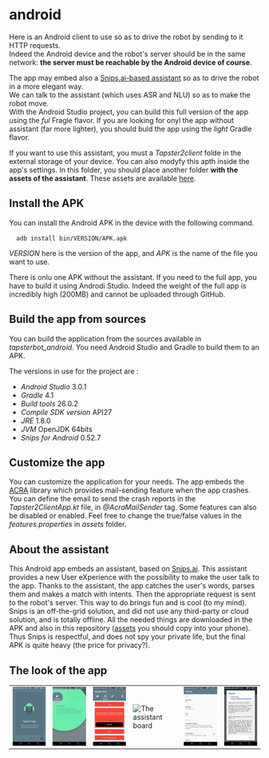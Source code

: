 # android

Here is an Android client to use so as to drive the robot by sending to it HTTP requests.  
Indeed the Android device and the robot's server should be in the same network: **the server must be reachable by the Android device of course**.

The app may embed also a [Snips.ai-based assistant](https://snips.ai/ "Snips.ai") so as to drive the robot in a more elegant way.  
We can talk to the assistant (which uses ASR and NLU) so as to make the robot move.  
With the Android Studio project, you can build this full version of the app using the _ful_ Fragle flavor. If you are looking for onyl the app without assistant (far more lighter), you should buld the app using the _light_ Gradle flavor.  

If you want to use this assistant, you must a _Tapster2client_ folde in the external storage of your device. You can also modyfy this apth inside the app's settings. In this folder, you should place another folder **with the assets of the assistant**. These assets are available [here](https://github.com/pylapp/tapsterbot/tree/master/clients/chatbot-snips "Assets of the assistant").

## Install the APK

You can install the Android APK in the device with the following command.

```shell
  adb install bin/VERSION/APK.apk
```
_VERSION_ here is the version of the app, and _APK_ is the name of the file you want to use.

There is onlu one APK without the assistant. If you need to the full app, you have to build it using Androdi Studio.
Indeed the weight of the full app is incredibly high (200MB) and cannot be uploaded through GitHub.

## Build the app from sources

You can build the application from the sources available in _tapsterbot_android_.
You need Android Studio and Gradle to build them to an APK.

The versions in use for the project are :
  - _Android Studio_ 3.0.1
  - _Gradle_ 4.1
  - _Build tools_ 26.0.2
  - _Compile SDK version_ API27
  - _JRE_ 1.8.0
  - _JVM_ OpenJDK 64bits
  - _Snips for Android_ 0.52.7

## Customize the app

You can customize the application for your needs.
The app embeds the [ACRA](https://github.com/ACRA/acra "GitHub project of ACRA") library which provides mail-sending feature when the app crashes.
You can define the email to send the crash reports in the _Tapster2ClientApp.kt_ file, in _@AcraMailSender_ tag.
Some features can also be disabled or enabled. Feel free to change the true/false values in the _features.properties_ in _assets_ folder.

## About the assistant

This Android app embeds an assistant, based on [Snips.ai](https://snips.ai/ "Web site of Snips"). This assistant provides a new User eXperience with the possibility to make the user talk to the app. Thanks to the assistant, the app catches the user's words, parses them and makes a match with intents. Then the appropriate request is sent to the robot's server. This way to do brings fun and is cool (to my mind). Snips is an off-the-grid solution, and did not use any third-party or cloud solution, and is totally offline. All the needed things are downloaded in the APK and also in this repository ([assets](https://github.com/pylapp/tapsterbot/tree/master/clients/chatbot-snips) you should copy into your phone). Thus Snips is respectful, and does not spy your private life, but the final APK is quite heavy (the price for privacy?).

## The look of the app

<table>
<tr>
<td>
<img src="https://github.com/pylapp/tapsterbot/blob/master/clients/android/doc/screen_captures/v2.0.0_en_intro1.png" alt="The introduction screen" title="Hello world ;-D" width="200">
</td>
<td>
<img src="https://github.com/pylapp/tapsterbot/blob/master/clients/android/doc/screen_captures/v2.0.0_en_helper1.png" alt="Some helpers to introduce the app" title="Helpers are here :)" width="200">
</td>
<td>
<img src="https://github.com/pylapp/tapsterbot/blob/master/clients/android/doc/screen_captures/v2.0.0_en_commands_inuse.png" alt="The commands board" title="The commands board" width="200">
</td>
<td>
<img src="https://github.com/pylapp/tapsterbot/blob/master/clients/android/doc/screen_captures/v2.0.0_en_comands_assistant.png" alt="The assistant board" title="The assistant board" width="200">
</td>
<td>
<img src="https://github.com/pylapp/tapsterbot/blob/master/clients/android/doc/screen_captures/v2.0.0_en_settings.png" alt="The settings screen" title="The settings screen" width="200">
</td>
<td>
<img src="https://github.com/pylapp/tapsterbot/blob/master/clients/android/doc/screen_captures/v2.0.0_en_licenses.png" alt="Some licenses" title="The licenses screen" width="200">
</td>
</tr>
</table>



